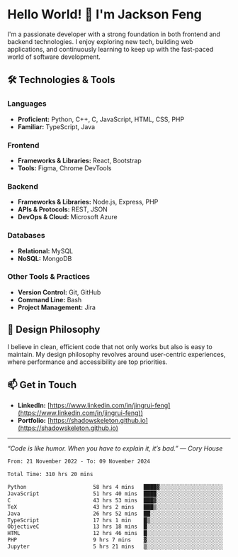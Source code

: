 # Hello World! 👋 I'm Jackson Feng

I'm a passionate developer with a strong foundation in both frontend and backend technologies. I enjoy exploring new tech, building web applications, and continuously learning to keep up with the fast-paced world of software development.

## 🛠 Technologies & Tools

### Languages
- **Proficient:** Python, C++, C, JavaScript, HTML, CSS, PHP
- **Familiar:** TypeScript, Java

### Frontend
- **Frameworks & Libraries:** React, Bootstrap
- **Tools:** Figma, Chrome DevTools

### Backend
- **Frameworks & Libraries:** Node.js, Express, PHP
- **APIs & Protocols:** REST, JSON
- **DevOps & Cloud:** Microsoft Azure

### Databases
- **Relational:** MySQL
- **NoSQL:** MongoDB

### Other Tools & Practices
- **Version Control:** Git, GitHub
- **Command Line:** Bash
- **Project Management:** Jira


## 🎨 Design Philosophy

I believe in clean, efficient code that not only works but also is easy to maintain. My design philosophy revolves around user-centric experiences, where performance and accessibility are top priorities.

## 📫 Get in Touch

- **LinkedIn:** [https://www.linkedin.com/in/jingrui-feng](https://www.linkedin.com/in/jingrui-feng))
- **Portfolio:** [https://shadowskeleton.github.io](https://shadowskeleton.github.io)

---

*“Code is like humor. When you have to explain it, it’s bad.” — Cory House*



<!--START_SECTION:waka-->

```txt
From: 21 November 2022 - To: 09 November 2024

Total Time: 310 hrs 20 mins

Python                     58 hrs 4 mins   ████▓░░░░░░░░░░░░░░░░░░░░   18.71 %
JavaScript                 51 hrs 40 mins  ████░░░░░░░░░░░░░░░░░░░░░   16.65 %
C                          43 hrs 53 mins  ███▓░░░░░░░░░░░░░░░░░░░░░   14.15 %
TeX                        43 hrs 2 mins   ███▒░░░░░░░░░░░░░░░░░░░░░   13.87 %
Java                       26 hrs 52 mins  ██░░░░░░░░░░░░░░░░░░░░░░░   08.66 %
TypeScript                 17 hrs 1 min    █▒░░░░░░░░░░░░░░░░░░░░░░░   05.49 %
ObjectiveC                 13 hrs 18 mins  █░░░░░░░░░░░░░░░░░░░░░░░░   04.29 %
HTML                       12 hrs 46 mins  █░░░░░░░░░░░░░░░░░░░░░░░░   04.12 %
PHP                        9 hrs 7 mins    ▓░░░░░░░░░░░░░░░░░░░░░░░░   02.94 %
Jupyter                    5 hrs 21 mins   ▒░░░░░░░░░░░░░░░░░░░░░░░░   01.73 %
```

<!--END_SECTION:waka-->

